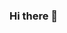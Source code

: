 ### Hi there 👋

<!--
**Aditya22112303/Aditya22112303** is a ✨ _special_ ✨ repository because its `README.md` (this file) appears on your GitHub profile.

Here are some ideas to get you started:
- I'm Aditya Pratap Singh
- 🔭 I'm interested in Machine llearning ,Artificial Intelligence,Data Science..
- 🌱 I’m currently learning Economics and Analytics at Christ University

-->
